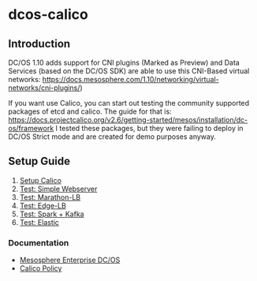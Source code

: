 # dcos-calico

## Introduction
DC/OS 1.10 adds support for CNI plugins (Marked as Preview) and Data Services (based on the DC/OS SDK) are able to use this CNI-Based virtual networks: https://docs.mesosphere.com/1.10/networking/virtual-networks/cni-plugins/)

If you want use Calico, you can start out testing the community supported packages of etcd and calico. The guide for that is: https://docs.projectcalico.org/v2.6/getting-started/mesos/installation/dc-os/framework I tested these packages, but they were failing to deploy in DC/OS Strict mode and are created for demo purposes anyway.

## Setup Guide

1. [Setup Calico](./calico)
1. [Test: Simple Webserver](./webserver)
1. [Test: Marathon-LB](./marathon-lb)
1. [Test: Edge-LB](./edge-lb)
1. [Test: Spark + Kafka](./spark)
1. [Test: Elastic](./elastic)

### Documentation

- [Mesosphere Enterprise DC/OS](https://docs.mesosphere.com/)
- [Calico Policy](https://docs.projectcalico.org/v2.4/reference/calicoctl/resources/policy)
